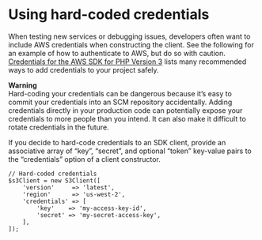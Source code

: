 # Using hard\-coded credentials<a name="guide_credentials_hardcoded"></a>

When testing new services or debugging issues, developers often want to include AWS credentials when constructing the client\. See the following for an example of how to authenticate to AWS, but do so with caution\. [Credentials for the AWS SDK for PHP Version 3](guide_credentials.md) lists many recommended ways to add credentials to your project safely\.

**Warning**  
Hard\-coding your credentials can be dangerous because it’s easy to commit your credentials into an SCM repository accidentally\. Adding credentials directly in your production code can potentially expose your credentials to more people than you intend\. It can also make it difficult to rotate credentials in the future\.

If you decide to hard\-code credentials to an SDK client, provide an associative array of “key”, “secret”, and optional “token” key\-value pairs to the “credentials” option of a client constructor\.

```
// Hard-coded credentials
$s3Client = new S3Client([
    'version'     => 'latest',
    'region'      => 'us-west-2',
    'credentials' => [
        'key'    => 'my-access-key-id',
        'secret' => 'my-secret-access-key',
    ],
]);
```